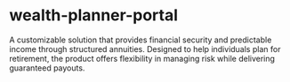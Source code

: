 # wealth-planner-portal
A customizable solution that provides financial security and predictable income through structured annuities. Designed to help individuals plan for retirement, the product offers flexibility in managing risk while delivering guaranteed payouts.
